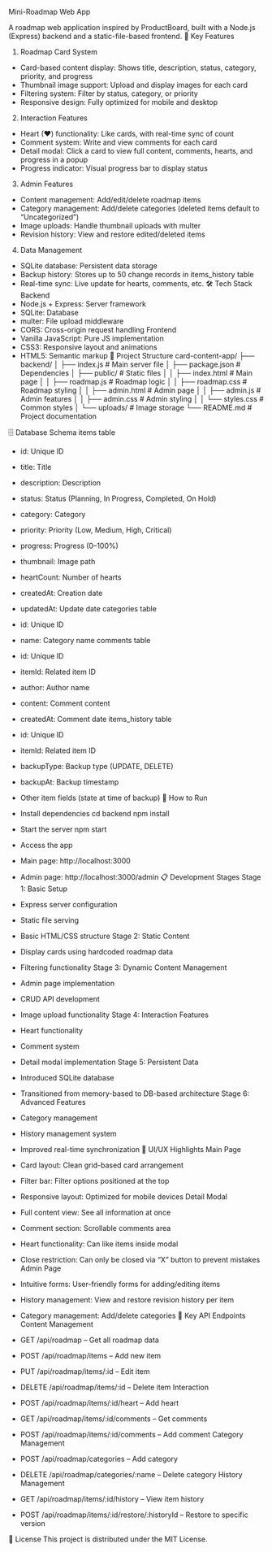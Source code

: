 Mini-Roadmap Web App

A roadmap web application inspired by ProductBoard, built with a Node.js (Express) backend and a static-file-based frontend.
🚀 Key Features
1. Roadmap Card System
- Card-based content display: Shows title, description, status, category, priority, and progress
- Thumbnail image support: Upload and display images for each card
- Filtering system: Filter by status, category, or priority
- Responsive design: Fully optimized for mobile and desktop
2. Interaction Features
- Heart (♥) functionality: Like cards, with real-time sync of count
- Comment system: Write and view comments for each card
- Detail modal: Click a card to view full content, comments, hearts, and progress in a popup
- Progress indicator: Visual progress bar to display status
3. Admin Features
- Content management: Add/edit/delete roadmap items
- Category management: Add/delete categories (deleted items default to “Uncategorized”)
- Image uploads: Handle thumbnail uploads with multer
- Revision history: View and restore edited/deleted items
4. Data Management
- SQLite database: Persistent data storage
- Backup history: Stores up to 50 change records in items_history table
- Real-time sync: Live update for hearts, comments, etc.
🛠 Tech Stack
Backend
- Node.js + Express: Server framework
- SQLite: Database
- multer: File upload middleware
- CORS: Cross-origin request handling
Frontend
- Vanilla JavaScript: Pure JS implementation
- CSS3: Responsive layout and animations
- HTML5: Semantic markup
📁 Project Structure
card-content-app/
├── backend/
│   ├── index.js              # Main server file
│   ├── package.json          # Dependencies
│   ├── public/               # Static files
│   │   ├── index.html        # Main page
│   │   ├── roadmap.js        # Roadmap logic
│   │   ├── roadmap.css       # Roadmap styling
│   │   ├── admin.html        # Admin page
│   │   ├── admin.js          # Admin features
│   │   ├── admin.css         # Admin styling
│   │   └── styles.css        # Common styles
│   └── uploads/              # Image storage
└── README.md                 # Project documentation


🗄 Database Schema
items table
- id: Unique ID
- title: Title
- description: Description
- status: Status (Planning, In Progress, Completed, On Hold)
- category: Category
- priority: Priority (Low, Medium, High, Critical)
- progress: Progress (0–100%)
- thumbnail: Image path
- heartCount: Number of hearts
- createdAt: Creation date
- updatedAt: Update date
categories table
- id: Unique ID
- name: Category name
comments table
- id: Unique ID
- itemId: Related item ID
- author: Author name
- content: Comment content
- createdAt: Comment date
items_history table
- id: Unique ID
- itemId: Related item ID
- backupType: Backup type (UPDATE, DELETE)
- backupAt: Backup timestamp
- Other item fields (state at time of backup)
🚀 How to Run
- Install dependencies
cd backend
npm install


- Start the server
npm start


- Access the app
- Main page: http://localhost:3000
- Admin page: http://localhost:3000/admin
📋 Development Stages
Stage 1: Basic Setup
- Express server configuration
- Static file serving
- Basic HTML/CSS structure
Stage 2: Static Content
- Display cards using hardcoded roadmap data
- Filtering functionality
Stage 3: Dynamic Content Management
- Admin page implementation
- CRUD API development
- Image upload functionality
Stage 4: Interaction Features
- Heart functionality
- Comment system
- Detail modal implementation
Stage 5: Persistent Data
- Introduced SQLite database
- Transitioned from memory-based to DB-based architecture
Stage 6: Advanced Features
- Category management
- History management system
- Improved real-time synchronization
🎨 UI/UX Highlights
Main Page
- Card layout: Clean grid-based card arrangement
- Filter bar: Filter options positioned at the top
- Responsive layout: Optimized for mobile devices
Detail Modal
- Full content view: See all information at once
- Comment section: Scrollable comments area
- Heart functionality: Can like items inside modal
- Close restriction: Can only be closed via “X” button to prevent mistakes
Admin Page
- Intuitive forms: User-friendly forms for adding/editing items
- History management: View and restore revision history per item
- Category management: Add/delete categories
🔧 Key API Endpoints
Content Management
- GET /api/roadmap – Get all roadmap data
- POST /api/roadmap/items – Add new item
- PUT /api/roadmap/items/:id – Edit item
- DELETE /api/roadmap/items/:id – Delete item
Interaction
- POST /api/roadmap/items/:id/heart – Add heart
- GET /api/roadmap/items/:id/comments – Get comments
- POST /api/roadmap/items/:id/comments – Add comment
Category Management
- POST /api/roadmap/categories – Add category
- DELETE /api/roadmap/categories/:name – Delete category
History Management
- GET /api/roadmap/items/:id/history – View item history
- POST /api/roadmap/items/:id/restore/:historyId – Restore to specific version

📝 License
This project is distributed under the MIT License.
